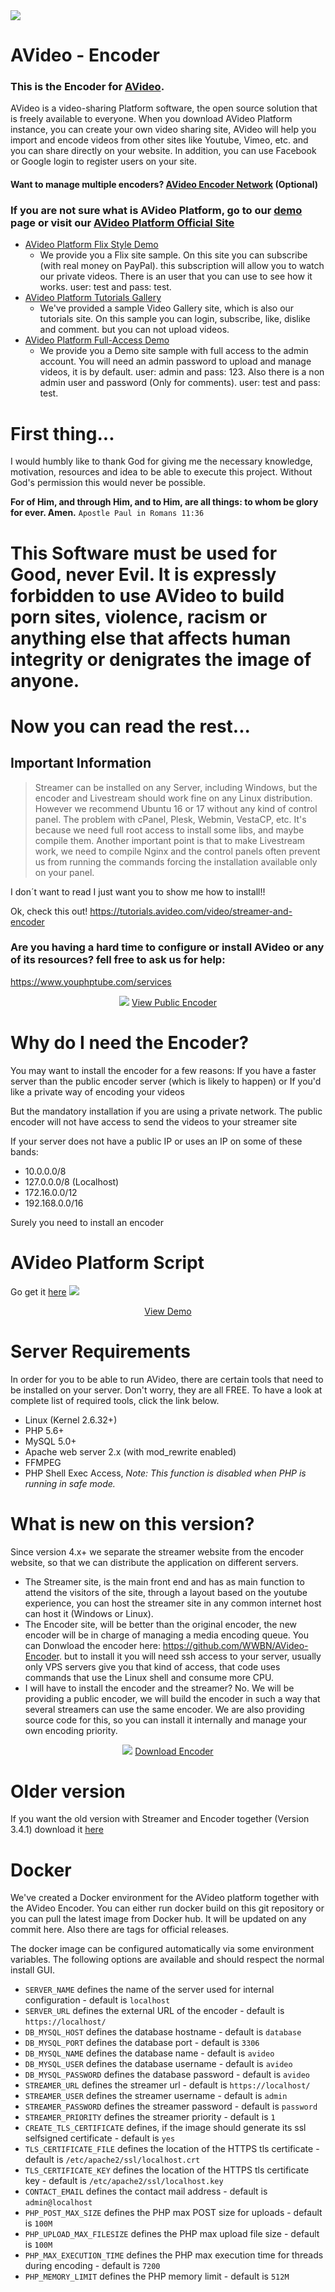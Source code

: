 <img src="https://avideo.tube/website/assets/151/images/avideo_encoder1.png"/>

# AVideo - Encoder
### This is the Encoder for <a href="https://avideo.com/" target="_blank">AVideo</a>.
AVideo is a video-sharing Platform software, the open source solution that is freely available to everyone. When you download AVideo Platform instance, you can create your own video sharing site, AVideo will help you import and encode videos from other sites like Youtube, Vimeo, etc. and you can share directly on your website. In addition, you can use Facebook or Google login to register users on your site.

#### Want to manage multiple encoders? <a href="http://git-encoder-network.avideo.tube/" class="" target="_blank">AVideo Encoder Network</a> (Optional)

### If you are not sure what is AVideo Platform, go to our <a href="https://demo.avideo.com/" target="_blank">demo</a> page or visit our <a href="https://avideo.tube/" target="_blank">AVideo Platform Official Site</a>


* <a href="https://flix.avideo.com/" target="_blank">AVideo Platform Flix Style Demo</a>
  - We provide you a Flix site sample. On this site you can subscribe (with real money on PayPal). this subscription will allow you to watch our private videos. There is an user that you can use to see how it works. user: test and pass: test.
* <a href="https://tutorials.avideo.com/" target="_blank">AVideo Platform Tutorials Gallery</a>
  - We've provided a sample Video Gallery site, which is also our tutorials site. On this sample you can login, subscribe, like, dislike and comment. but you can not upload videos.
* <a href="http://demo.avideo.com/" target="_blank">AVideo Platform Full-Access Demo</a>
  - We provide you a Demo site sample with full access to the admin account. You will need an admin password to upload and manage videos, it is by default. user: admin and pass: 123. Also there is a non admin user and password (Only for comments). user: test and pass: test.

# First thing...
I would humbly like to thank God for giving me the necessary knowledge, motivation, resources and idea to be able to execute this project. Without God's permission this would never be possible.

**For of Him, and through Him, and to Him, are all things: to whom be glory for ever. Amen.**
`Apostle Paul in Romans 11:36`
# This Software must be used for Good, never Evil. It is expressly forbidden to use AVideo to build porn sites, violence, racism or anything else that affects human integrity or denigrates the image of anyone.

# Now you can read the rest...

## Important Information

> Streamer can be installed on any Server, including Windows, but the encoder and Livestream should work fine on any Linux distribution. However we recommend Ubuntu 16 or 17 without any kind of control panel.
> The problem with cPanel, Plesk, Webmin, VestaCP, etc. It's because we need full root access to install some libs, and maybe compile them. Another important point is that to make Livestream work, we need to compile Nginx and the control panels often prevent us from running the commands forcing the installation available only on your panel.

I don´t want to read I just want you to show me how to install!!

Ok, check this out! https://tutorials.avideo.com/video/streamer-and-encoder

### Are you having a hard time to configure or install AVideo or any of its resources? fell free to ask us for help:

https://www.youphptube.com/services



<div align="center">
<img src="https://camo.githubusercontent.com/154b7098b81a7a8d43d0fdd4414dbec2079d0bad/68747470733a2f2f706c6174666f726d2e61766964656f2e636f6d2f776562736974652f6173736574732f3135312f696d616765732f656e636f6465725f696d672e706e67">
<a href="https://encoder.avideo.com/" target="_blank">View Public Encoder</a>
</div>

# Why do I need the Encoder?
You may want to install the encoder for a few reasons:
If you have a faster server than the public encoder server (which is likely to happen) or If you'd like a private way of encoding your videos

But the mandatory installation if you are using a private network. The public encoder will not have access to send the videos to your streamer site

If your server does not have a public IP or uses an IP on some of these bands:
- 10.0.0.0/8
- 127.0.0.0/8 (Localhost)
- 172.16.0.0/12
- 192.168.0.0/16

Surely you need to install an encoder

# AVideo Platform Script
Go get it <a href="https://github.com/WWBN/AVideo" target="_blank">here</a>
<img src="https://avideo.tube/website/assets/151/images/avideo_encoder1.png"/>
<div align="center">

<a href="https://demo.avideo.com/" target="_blank">View Demo</a>
</div>

# Server Requirements

In order for you to be able to run AVideo, there are certain tools that need to be installed on your server. Don't worry, they are all FREE. To have a look at complete list of required tools, click the link below.

- Linux (Kernel 2.6.32+)
- PHP 5.6+
- MySQL 5.0+
- Apache web server 2.x (with mod_rewrite enabled)
- FFMPEG
- PHP Shell Exec Access, *Note: This function is disabled when PHP is running in safe mode.*

# What is new on this version?
Since version 4.x+ we separate the streamer website from the encoder website, so that we can distribute the application on different servers.
- The Streamer site, is the main front end and has as main function to attend the visitors of the site, through a layout based on the youtube experience, you can host the streamer site in any common internet host can host it (Windows or Linux).
- The Encoder site, will be better than the original encoder, the new encoder will be in charge of managing a media encoding queue. You can Donwload the encoder here: https://github.com/WWBN/AVideo-Encoder. but to install it you will need ssh access to your server, usually only VPS servers give you that kind of access, that code uses commands that use the Linux shell and consume more CPU.
- I will have to install the encoder and the streamer?
No. We will be providing a public encoder, we will build the encoder in such a way that several streamers can use the same encoder. We are also providing source code for this, so you can install it internally and manage your own encoding priority.

<div align="center">
<img src="https://avideo.tube/website/assets/151/images/avideo_encoder1.png">
<a href="https://github.com/WWBN/AVideo-Encoder" target="_blank">Download Encoder</a>
</div>

# Older version
If you want the old version with Streamer and Encoder together (Version 3.4.1) download it <a href="https://github.com/WWBN/AVideo/releases/tag/3.4.1">here</a>

# Docker

We've created a Docker environment for the AVideo platform together with the
AVideo Encoder. You can either run docker build on this git repository or you
can pull the latest image from Docker hub. It will be updated on any commit
here. Also there are tags for official releases.

The docker image can be configured automatically via some environment
variables. The following options are available and should respect the normal
install GUI.

- `SERVER_NAME` defines the name of the server used for internal configuration - default is `localhost`
- `SERVER_URL` defines the external URL of the encoder - default is `https://localhost/`
- `DB_MYSQL_HOST` defines the database hostname - default is `database`
- `DB_MYSQL_PORT` defines the database port - default is `3306`
- `DB_MYSQL_NAME` defines the database name - default is `avideo`
- `DB_MYSQL_USER` defines the database username - default is `avideo`
- `DB_MYSQL_PASSWORD` defines the database password - default is `avideo`
- `STREAMER_URL` defines the streamer url - default is `https://localhost/`
- `STREAMER_USER` defines the streamer username - default is `admin`
- `STREAMER_PASSWORD` defines the streamer password - default is `password`
- `STREAMER_PRIORITY` defines the streamer priority - default is `1`
- `CREATE_TLS_CERTIFICATE` defines, if the image should generate its ssl selfsigned certificate - default is `yes`
- `TLS_CERTIFICATE_FILE` defines the location of the HTTPS tls certificate - default is `/etc/apache2/ssl/localhost.crt`
- `TLS_CERTIFICATE_KEY` defines the location of the HTTPS tls certificate key - default is `/etc/apache2/ssl/localhost.key`
- `CONTACT_EMAIL` defines the contact mail address - default is `admin@localhost`
- `PHP_POST_MAX_SIZE` defines the PHP max POST size for uploads - default is `100M`
- `PHP_UPLOAD_MAX_FILESIZE` defines the PHP max upload file size - default is `100M`
- `PHP_MAX_EXECUTION_TIME` defines the PHP max execution time for threads during encoding - default is `7200`
- `PHP_MEMORY_LIMIT` defines the PHP memory limit - default is `512M`
